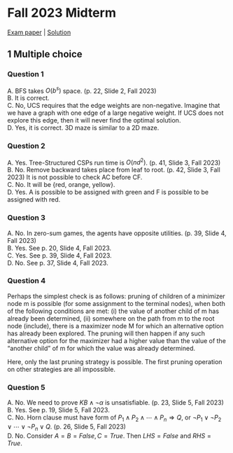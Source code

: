 # Fall 2023 Midterm

[Exam paper](https://nbviewer.org/github/i-TechX/iTechX/blob/file-base/courses/CS181/CS181.01_Fall_2023/Exam%20%E8%80%83%E8%AF%95/F23_CS181_Midterm.pdf) | [Solution](https://nbviewer.org/github/i-TechX/iTechX/blob/file-base/courses/CS181/CS181.01_Fall_2023/Exam%20%E8%80%83%E8%AF%95/F23_CS181_Midterm_solution.pdf)

## 1 Multiple choice

### Question 1

A. BFS takes $O(b^s)$ space. (p. 22, Slide 2, Fall 2023)  
B. It is correct.  
C. No, UCS requires that the edge weights are non-negative. Imagine that we have a graph with one edge of a large negative weight. If UCS does not explore this edge, then it will never find the optimal solution.  
D. Yes, it is correct. 3D maze is similar to a 2D maze.

### Question 2

A. Yes. Tree-Structured CSPs run time is $O(n d^2)$. (p. 41, Slide 3, Fall 2023)  
B. No. Remove backward takes place from leaf to root. (p. 42, Slide 3, Fall 2023) It is not possible to check AC before CF.  
C. No. It will be {red, orange, yellow}.  
D. Yes. A is possible to be assigned with green and F is possible to be assigned with red.

### Question 3

A. No. In zero-sum games, the agents have opposite utilities. (p. 39, Slide 4, Fall 2023)  
B. Yes. See p. 20, Slide 4, Fall 2023.  
C. Yes. See p. 39, Slide 4, Fall 2023.  
D. No. See p. 37, Slide 4, Fall 2023.

### Question 4

Perhaps the simplest check is as follows: pruning of children of a minimizer node m is possible (for some assignment to the terminal nodes), when both of the following conditions are met: (i) the value of another child of m has already been determined, (ii) somewhere on the path from m to the root node (include), there is a maximizer node M for which an alternative option has already been explored. The pruning will then happen if any such alternative option for the maximizer had a higher value than the value of the “another child” of m for which the value was already determined.

Here, only the last pruning strategy is possible. The first pruning operation on other strategies are all impossible.

### Question 5

A. No. We need to prove $KB \land \neg \alpha$ is unsatisfiable. (p. 23, Slide 5, Fall 2023)  
B. Yes. See p. 19, Slide 5, Fall 2023.  
C. No. Horn clause must have form of $P_1 \land P_2 \land \cdots \land P_n \Rightarrow Q$, or $\neg P_1 \lor \neg P_2 \lor \cdots \lor \neg P_n \lor Q$. (p. 26, Slide 5, Fall 2023)  
D. No. Consider $A = B = False, C = True$. Then $LHS = False$ and $RHS = True$.
